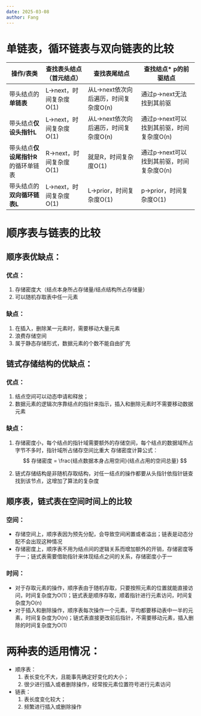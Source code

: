 ```yaml
---
date: 2025-03-08
author: Fang
---
```

# 单链表，循环链表与双向链表的比较

| 操作/表类                | 查找表头结点（首元结点）      | 查找表尾结点                   | 查找结点* p的前驱结点               |
| -------------------- | ----------------- | ------------------------ | -------------------------- |
| 带头结点的**单链表**         | L->next，时间复杂度O(1) | 从L->next依次向后遍历，时间复杂度O(n) | 通过p->next无法找到其前驱           |
| 带头结点**仅设头指针L**       | L->next，时间复杂度O(1) | 从L->next依次向后遍历，时间复杂度O(n) | 通过p->next可以找到其前驱，时间复杂度O(n) |
| 带头结点**仅设尾指针R**的循环单链表 | R->next，时间复杂度O(1) | 就是R，时间复杂度O(1)            | 通过p->next可以找到其前驱，时间复杂度O(n) |
| 带头结点的**双向循环链表L**     | L->next，时间复杂度O(1) | L->prior，时间复杂度O(1)       | p->prior，时间复杂度O(1)         |
# 顺序表与链表的比较
## 顺序表优缺点：
### 优点：
1. 存储密度大（结点本身所占存储量/结点结构所占存储量）
2. 可以随机存取表中任一元素
### 缺点：
1. 在插入，删除某一元素时，需要移动大量元素
2. 浪费存储空间
3. 属于静态存储形式，数据元素的个数不能自由扩充
## 链式存储结构的优缺点：
### 优点：
1. 结点空间可以动态申请和释放；
2. 数据元素的逻辑次序靠结点的指针来指示，插入和删除元素时不需要移动数据元素
### 缺点：
1. 存储密度小，每个结点的指针域需要额外的存储空间，每个结点的数据域所占字节不多时，指针域所占储存空间比重大
	存储密度计算公式：
	$$
	存储密度 = \frac{结点数据本身占用空间}{结点占用的空间总量}
	$$

2.  链式存储结构是非随机存取结构，对任一结点的操作都要从头指针依指针链查找到该节点，这增加了算法的复杂度

## 顺序表，链式表在空间时间上的比较
### 空间：
- 存储空间上，顺序表因为预先分配，会导致空间闲置或者溢出；链表是动态分配不会出现这种情况
- 存储密度上，顺序表不用为结点间的逻辑关系而增加额外的开销，存储密度等于一；链式表需要借助指针来体现结点之间的关系，存储密度小于一
### 时间：
- 对于存取元素的操作，顺序表由于随机存取，只要按照元素的位置就能直接访问，时间复杂度为O(1)；链式表是顺序存取，顺着指针进行元素访问，时间复杂度为O(n)
- 对于插入和删除操作，顺序表每次操作一个元素，平均都要移动表中一半的元素，时间复杂度为O(n)；链式表直接更改前后指针，不需要移动元素，插入删除的时间复杂度为O(1)
# 两种表的适用情况：
- 顺序表：
	1. 表长变化不大，且能事先确定好变化的大小；
	2. 很少进行插入或者删除操作，经常按元素位置符号进行元素访问
- 链表：
	1. 表长度变化较大；
	2. 频繁进行插入或删除操作